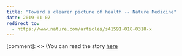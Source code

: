 ```yaml
---
title: "Toward a clearer picture of health -- Nature Medicine"
date: 2019-01-07
redirect_to:
  - https://www.nature.com/articles/s41591-018-0318-x
---
```


[comment]: <> (You can read the story [here](https://www.nature.com/articles/s41591-018-0318-x)
